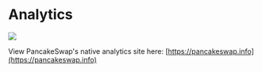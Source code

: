 # Analytics



![](<../../.gitbook/assets/image (156) (1) (1) (1) (1) (1) (1) (1) (1) (1) (1).png>)

View PancakeSwap's native analytics site here: [https://pancakeswap.info](https://pancakeswap.info)

